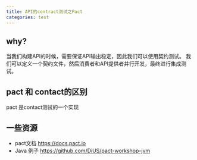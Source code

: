 ```yaml
---
title: API的contract测试之Pact
categories: test
---
```


## why?

当我们构建API的时候，需要保证API输出稳定，因此我们可以使用契约测试。
我们可以定义一个契约文件，然后消费者和API提供者并行开发，最终进行集成测试。

## pact 和 contact的区别

pact 是contact测试的一个实现

## 一些资源

- pact文档 https://docs.pact.io
- Java 例子 https://github.com/DiUS/pact-workshop-jvm
